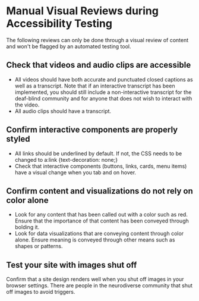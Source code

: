 # Manual Visual Reviews during Accessibility Testing

The following reviews can only be done through a visual review of content and won't be flagged by an automated testing tool.

## Check that videos and audio clips are accessible
- All videos should have both accurate and punctuated closed captions as well as a transcript. Note that if  an interactive transcript has been implemented, you should still include a non-interactive transcript for the deaf-blind community and for anyone that does not wish to interact with the video.
- All audio clips should have a transcript.

## Confirm interactive components are properly styled
- All links should be underlined by default. If not, the CSS needs to be changed to a:link {text-decoration: none;} 
- Check that interactive components (buttons, links, cards, menu items) have a visual change when you tab and on hover.

## Confirm content and visualizations do not rely on color alone
- Look for any content that has been called out with a color such as red. Ensure that the importance of that content has been conveyed through bolding it.
- Look for data visualizations that are conveying content through color alone. Ensure meaning is conveyed through other means such as shapes or patterns.

## Test your site with images shut off
Confirm that a site design renders well when you shut off images in your browser settings. There are people in the neurodiverse community that shut off images to avoid triggers.
